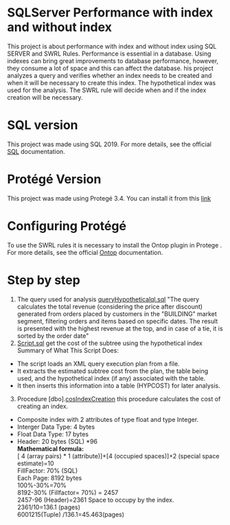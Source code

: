# SQLServer Performance with index and without index
This project is about performance with index and without index using SQL SERVER and SWRL Rules. 
Performance is essential in a database. Using indexes can bring great improvements to database performance, however, they consume a lot of space and this can affect the database. his project analyzes a query and verifies whether an index needs to be created and when it will be necessary to create this index. The hypothetical index was used for the analysis.
The SWRL rule will decide when and if the index creation will be necessary.

# SQL version
This project was made using SQL 2019.  For more details, see the official [SQL](https://learn.microsoft.com/en-us/sql/sql-server/?view=sql-server-ver16)
 documentation. 

 # Protégé Version
 This project was made using Protegé 3.4. You can install it from this [link]( https://protege.stanford.edu/download/protege/old-releases/Protege%203.x/3.4/full/)

 # Configuring Protégé
 To use the SWRL rules it is necessary to install the Ontop plugin in Protege . For more details, see the official [Ontop](https://ontop-vkg.org/tutorial/basic/setup.html) documentation.

 # Step by step
1. The query used for analysis [queryHypotheticalql.sql](https://github.com/PerdizioB/SQLServer/blob/main/QueryHypotheticalql.sql)
 "The query calculates the total revenue (considering the price after discount) generated from orders placed by customers in the "BUILDING" market segment, filtering orders and items based on specific dates. The result is presented with the highest revenue at the top, and in case of a tie, it is sorted by the order date"
2. [Script.sql](https://github.com/PerdizioB/SQLServer/blob/main/subtreeIndexCost.sql) get the cost of the subtree using the hypothetical index
Summary of What This Script Does:
- The script loads an XML query execution plan from a file.
- It extracts the estimated subtree cost from the plan, the table being used, and the hypothetical index (if any) associated with the table.
- It then inserts this information into a table (HYPCOST) for later analysis.
  
3. Procedure [dbo].[cosIndexCreation](https://github.com/PerdizioB/SQLServer/blob/main/costIndexCreation.sql) this procedure calculates the cost of creating an index.
 - Composite index with 2 attributes of type float and type Integer.
 - Interger Data Type: 4 bytes
 - Float  Data Type: 17 bytes
 - Header: 20 bytes (SQL) *96
<br> **Mathematical formula:**
<br>[ 4 (array pairs) * 1 (attribute)]+[4 (occupied spaces)]+2 (special space estimate)=10
<br>FillFactor: 70% (SQL)
<br>Each Page: 8192 bytes
<br>100%-30%=70%
<br>8192-30% (Fillfactor= 70%) = 2457
<br>2457-96 (Header)=2361 Space to occupy by the index.
<br>2361/10=136.1 (pages)
<br>6001215(Tuple) /136.1=45.463(pages)


 
 
